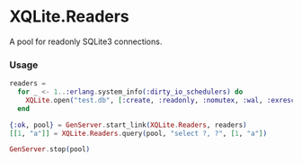 # XQLite.Readers

A pool for readonly SQLite3 connections.

### Usage

```elixir
readers =
  for _ <- 1..:erlang.system_info(:dirty_io_schedulers) do
    XQLite.open("test.db", [:create, :readonly, :nomutex, :wal, :exrescode])
  end

{:ok, pool} = GenServer.start_link(XQLite.Readers, readers)
[[1, "a"]] = XQLite.Readers.query(pool, "select ?, ?", [1, "a"])

GenServer.stop(pool)
```

